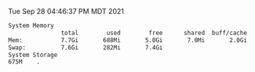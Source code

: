 Tue Sep 28 04:46:37 PM MDT 2021
```bash
System Memory
               total        used        free      shared  buff/cache   available
Mem:           7.7Gi       688Mi       5.0Gi       7.0Mi       2.0Gi       6.7Gi
Swap:          7.6Gi       282Mi       7.4Gi
System Storage
675M	.
```
